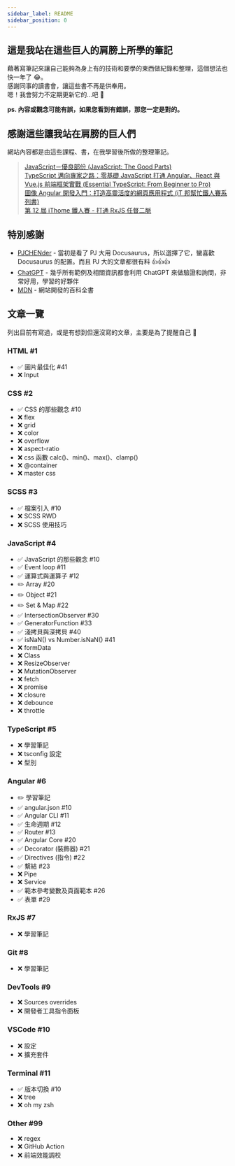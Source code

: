 ```yaml
---
sidebar_label: README
sidebar_position: 0
---
```


## 這是我站在這些巨人的肩膀上所學的筆記

藉著寫筆記來讓自己能夠為身上有的技術和要學的東西做紀錄和整理，這個想法也快一年了 😂。<br />
感謝同事的讀書會，讓這些書不再是供奉用。<br />
嗯！我會努力不定期更新它的...吧 👊

**ps. 內容或觀念可能有誤，如果您看到有錯誤，那您一定是對的。**

## 感謝這些讓我站在肩膀的巨人們

網站內容都是由這些課程、書，在我學習後所做的整理筆記。

> [JavaScript－優良部份 (JavaScript: The Good Parts)](https://www.tenlong.com.tw/products/9789866840272)<br /> [TypeScript 邁向專家之路：零基礎 JavaScript 打通 Angular、React 與 Vue.js 前端框架實戰 (Essential TypeScript: From Beginner to Pro)](https://www.tenlong.com.tw/products/9789863126904)<br /> [圖像 Angular 開發入門：打造高靈活度的網頁應用程式 (iT 邦幫忙鐵人賽系列書)](https://www.tenlong.com.tw/products/9789864349821)<br /> [第 12 屆 iThome 鐵人賽 - 打通 RxJS 任督二脈](https://ithelp.ithome.com.tw/articles/10237728)

## 特別感謝

- [PJCHENder](https://pjchender.dev/) - 當初是看了 PJ 大用 Docusaurus，所以選擇了它，蠻喜歡 Docusaurus 的配置。而且 PJ 大的文章都很有料 👍👍👍
- [ChatGPT](https://chat.openai.com/) - 幾乎所有範例及相關資訊都會利用 ChatGPT 來做驗證和詢問，非常好用，學習的好夥伴
- [MDN](https://developer.mozilla.org/en-US/docs/Learn) - 網站開發的百科全書

## 文章一覽

列出目前有寫過，或是有想到但還沒寫的文章，主要是為了提醒自己 🤣

### HTML #1

- ✅ 圖片最佳化 #41
- ❌ Input

### CSS #2

- ✅ CSS 的那些觀念 #10
- ❌ flex
- ❌ grid
- ❌ color
- ❌ overflow
- ❌ aspect-ratio
- ❌ css 函數 calc()、min()、max()、clamp()
- ❌ @container
- ❌ master css

### SCSS #3

- ✅ 檔案引入 #10
- ❌ SCSS RWD
- ❌ SCSS 使用技巧

### JavaScript #4

- ✅ JavaScript 的那些觀念 #10
- ✅ Event loop #11
- ✅ 運算式與運算子 #12
- ✏️ Array #20
- ✏️ Object #21
- ✏️ Set & Map #22
- ✅ IntersectionObserver #30
- ✅ GeneratorFunction #33
- ✅ 淺拷貝與深拷貝 #40
- ✅ isNaN() vs Number.isNaN() #41
- ❌ formData
- ❌ Class
- ❌ ResizeObserver
- ❌ MutationObserver
- ❌ fetch
- ❌ promise
- ❌ closure
- ❌ debounce
- ❌ throttle

### TypeScript #5

- ❌ 學習筆記
- ❌ tsconfig 設定
- ❌ 型別

### Angular #6

- ✏️ 學習筆記
- ✅ angular.json #10
- ✅ Angular CLI #11
- ✅ 生命週期 #12
- ✅ Router #13
- ✅ Angular Core #20
- ✅ Decorator (裝飾器) #21
- ✅ Directives (指令) #22
- ✅ 繫結 #23
- ❌ Pipe
- ❌ Service
- ✅ 範本參考變數及頁面範本 #26
- ✅ 表單 #29

### RxJS #7

- ❌ 學習筆記

### Git #8

- ❌ 學習筆記

### DevTools #9

- ❌ Sources overrides
- ❌ 開發者工具指令面板

### VSCode #10

- ❌ 設定
- ❌ 擴充套件

### Terminal #11

- ✅ 版本切換 #10
- ❌ tree
- ❌ oh my zsh

### Other #99

- ❌ regex
- ❌ GitHub Action
- ❌ 前端效能調校
